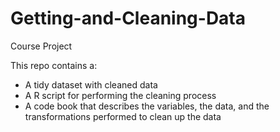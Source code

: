 # Getting-and-Cleaning-Data
Course Project

This repo contains a:

* A tidy dataset with cleaned data
* A R script for performing the cleaning process
* A code book that describes the variables, the data, and the transformations performed to clean up the data
